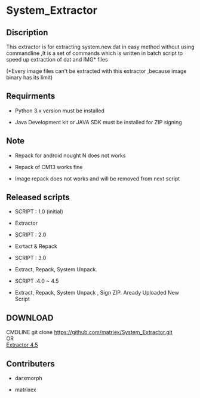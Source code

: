 # System_Extractor

## Discription

This extractor is for extracting system.new.dat in easy method without using commandline ,It is a set of commands which is written in batch script to speed up extraction of dat and IMG* files


(*Every image files can't be extracted with this extractor ,because image binary has its limit)


## Requirments

 * Python 3.x version must be installed 

 * Java Development kit or JAVA SDK must be installed for ZIP signing


## Note

 * Repack for android nought N does not works
 
 * Repack of CM13 works fine 
  
 * Image repack does not works and will be removed from next script 

## Released scripts

* SCRIPT : 1.0 (initial)

 * Extractor
 
* SCRIPT : 2.0

 * Exrtact & Repack
 
* SCRIPT : 3.0

 * Extract, Repack, System Unpack.
 
* SCRIPT :4.0 ~ 4.5

 * Extract, Repack, System Unpack , Sign ZIP. 
   Aready Uploaded New Script 
 
 
## DOWNLOAD

 CMDLINE git clone https://github.com/matriex/System_Extractor.git    
                OR             
 [Extractor 4.5](https://codeload.github.com/matriex/System_Extractor/zip/master)
 
## Contributers
 
- darxmorph
 
- matrixex
 
